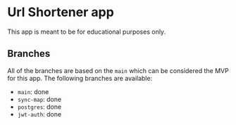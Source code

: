 # Url Shortener app

This app is meant to be for educational purposes only.

## Branches

All of the branches are based on the `main` which can be considered the MVP for this app. The following branches are available:

- `main`: done
- `sync-map`: done
- `postgres`: done
- `jwt-auth`: done
